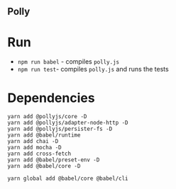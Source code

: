 ## Polly

# Run

- `npm run babel` - compiles `polly.js`
- `npm run test`- compiles `polly.js` and runs the tests

# Dependencies

```
yarn add @pollyjs/core -D
yarn add @pollyjs/adapter-node-http -D
yarn add @pollyjs/persister-fs -D
yarn add @babel/runtime
yarn add chai -D
yarn add mocha -D
yarn add cross-fetch
yarn add @babel/preset-env -D
yarn add @babel/core -D
```

```
yarn global add @babel/core @babel/cli
```


